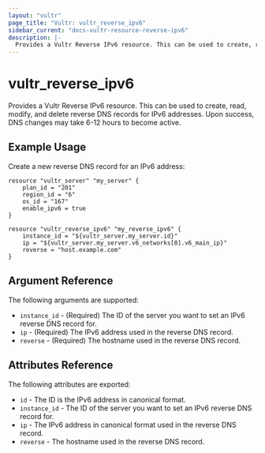 ```yaml
---
layout: "vultr"
page_title: "Vultr: vultr_reverse_ipv6"
sidebar_current: "docs-vultr-resource-reverse-ipv6"
description: |-
  Provides a Vultr Reverse IPv6 resource. This can be used to create, read, modify, and delete reverse DNS records for IPv6 addresses.
---
```


# vultr_reverse_ipv6

Provides a Vultr Reverse IPv6 resource. This can be used to create, read,
modify, and delete reverse DNS records for IPv6 addresses. Upon success, DNS
changes may take 6-12 hours to become active.

## Example Usage

Create a new reverse DNS record for an IPv6 address:

```hcl
resource "vultr_server" "my_server" {
	plan_id = "201"
	region_id = "6"
	os_id = "167"
	enable_ipv6 = true
}

resource "vultr_reverse_ipv6" "my_reverse_ipv6" {
	instance_id = "${vultr_server.my_server.id}"
	ip = "${vultr_server.my_server.v6_networks[0].v6_main_ip}"
	reverse = "host.example.com"
}
```

## Argument Reference

The following arguments are supported:

* `instance_id` - (Required) The ID of the server you want to set an IPv6
  reverse DNS record for.
* `ip` - (Required) The IPv6 address used in the reverse DNS record.
* `reverse` - (Required) The hostname used in the reverse DNS record.

## Attributes Reference

The following attributes are exported:

* `id` - The ID is the IPv6 address in canonical format.
* `instance_id` - The ID of the server you want to set an IPv6 reverse DNS
  record for.
* `ip` - The IPv6 address in canonical format used in the reverse DNS record.
* `reverse` - The hostname used in the reverse DNS record.
